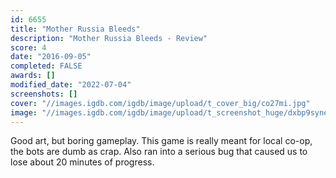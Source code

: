```yaml
---
id: 6655
title: "Mother Russia Bleeds"
description: "Mother Russia Bleeds - Review"
score: 4
date: "2016-09-05"
completed: FALSE
awards: []
modified_date: "2022-07-04"
screenshots: []
cover: "//images.igdb.com/igdb/image/upload/t_cover_big/co27mi.jpg"
image: "//images.igdb.com/igdb/image/upload/t_screenshot_huge/dxbp9syne48gvt8ecjau.jpg"
---
```

Good art, but boring gameplay. This game is really meant for local co-op, the bots are dumb as crap. Also ran into a serious bug that caused us to lose about 20 minutes of progress.